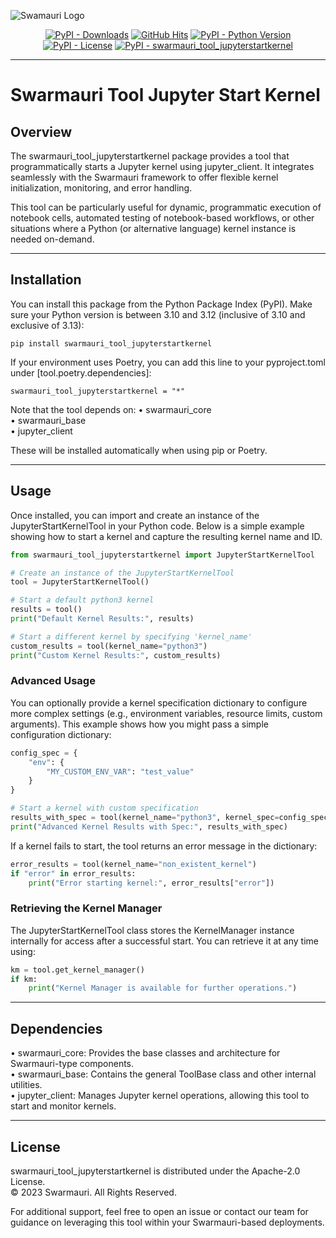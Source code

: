 
![Swamauri Logo](https://res.cloudinary.com/dbjmpekvl/image/upload/v1730099724/Swarmauri-logo-lockup-2048x757_hww01w.png)

<p align="center">
    <a href="https://pypi.org/project/swarmauri_tool_jupyterstartkernel/">
        <img src="https://img.shields.io/pypi/dm/swarmauri_tool_jupyterstartkernel" alt="PyPI - Downloads"/></a>
    <a href="https://github.com/swarmauri/swarmauri-sdk/pkgs/community/swarmauri_tool_jupyterstartkernel/README.md">
        <img src="https://hits.seeyoufarm.com/api/count/incr/badge.svg?url=https://github.com/swarmauri/swarmauri-sdk/pkgs/community/swarmauri_tool_jupyterstartkernel/README.md&count_bg=%2379C83D&title_bg=%23555555&icon=&icon_color=%23E7E7E7&title=hits&edge_flat=false" alt="GitHub Hits"/></a>
    <a href="https://pypi.org/project/swarmauri_tool_jupyterstartkernel/">
        <img src="https://img.shields.io/pypi/pyversions/swarmauri_tool_jupyterstartkernel" alt="PyPI - Python Version"/></a>
    <a href="https://pypi.org/project/swarmauri_tool_jupyterstartkernel/">
        <img src="https://img.shields.io/pypi/l/swarmauri_tool_jupyterstartkernel" alt="PyPI - License"/></a>
    <a href="https://pypi.org/project/swarmauri_tool_jupyterstartkernel/">
        <img src="https://img.shields.io/pypi/v/swarmauri_tool_jupyterstartkernel?label=swarmauri_tool_jupyterstartkernel&color=green" alt="PyPI - swarmauri_tool_jupyterstartkernel"/></a>
</p>

---

# Swarmauri Tool Jupyter Start Kernel

## Overview
The swarmauri_tool_jupyterstartkernel package provides a tool that programmatically starts a Jupyter kernel using jupyter_client. It integrates seamlessly with the Swarmauri framework to offer flexible kernel initialization, monitoring, and error handling.

This tool can be particularly useful for dynamic, programmatic execution of notebook cells, automated testing of notebook-based workflows, or other situations where a Python (or alternative language) kernel instance is needed on-demand.

---

## Installation
You can install this package from the Python Package Index (PyPI). Make sure your Python version is between 3.10 and 3.12 (inclusive of 3.10 and exclusive of 3.13):

    pip install swarmauri_tool_jupyterstartkernel

If your environment uses Poetry, you can add this line to your pyproject.toml under [tool.poetry.dependencies]:

    swarmauri_tool_jupyterstartkernel = "*"

Note that the tool depends on:
• swarmauri_core  
• swarmauri_base  
• jupyter_client  

These will be installed automatically when using pip or Poetry.

---

## Usage
Once installed, you can import and create an instance of the JupyterStartKernelTool in your Python code. Below is a simple example showing how to start a kernel and capture the resulting kernel name and ID.

```python
from swarmauri_tool_jupyterstartkernel import JupyterStartKernelTool

# Create an instance of the JupyterStartKernelTool
tool = JupyterStartKernelTool()

# Start a default python3 kernel
results = tool()
print("Default Kernel Results:", results)

# Start a different kernel by specifying 'kernel_name'
custom_results = tool(kernel_name="python3")
print("Custom Kernel Results:", custom_results)
```

### Advanced Usage
You can optionally provide a kernel specification dictionary to configure more complex settings (e.g., environment variables, resource limits, custom arguments). This example shows how you might pass a simple configuration dictionary:

```python
config_spec = {
    "env": {
        "MY_CUSTOM_ENV_VAR": "test_value"
    }
}

# Start a kernel with custom specification
results_with_spec = tool(kernel_name="python3", kernel_spec=config_spec)
print("Advanced Kernel Results with Spec:", results_with_spec)
```

If a kernel fails to start, the tool returns an error message in the dictionary:

```python
error_results = tool(kernel_name="non_existent_kernel")
if "error" in error_results:
    print("Error starting kernel:", error_results["error"])
```

### Retrieving the Kernel Manager
The JupyterStartKernelTool class stores the KernelManager instance internally for access after a successful start. You can retrieve it at any time using:

```python
km = tool.get_kernel_manager()
if km:
    print("Kernel Manager is available for further operations.")
```

---

## Dependencies
• swarmauri_core: Provides the base classes and architecture for Swarmauri-type components.  
• swarmauri_base: Contains the general ToolBase class and other internal utilities.  
• jupyter_client: Manages Jupyter kernel operations, allowing this tool to start and monitor kernels.  

---

## License
swarmauri_tool_jupyterstartkernel is distributed under the Apache-2.0 License.  
© 2023 Swarmauri. All Rights Reserved.

For additional support, feel free to open an issue or contact our team for guidance on leveraging this tool within your Swarmauri-based deployments.
